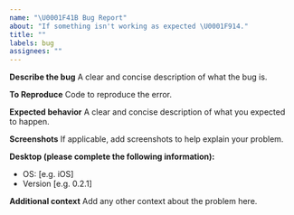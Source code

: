 ```yaml
---
name: "\U0001F41B Bug Report"
about: "If something isn't working as expected \U0001F914."
title: ""
labels: bug
assignees: ""
---
```


**Describe the bug**
A clear and concise description of what the bug is.

**To Reproduce**
Code to reproduce the error.

**Expected behavior**
A clear and concise description of what you expected to happen.

**Screenshots**
If applicable, add screenshots to help explain your problem.

**Desktop (please complete the following information):**

- OS: [e.g. iOS]
- Version [e.g. 0.2.1]

**Additional context**
Add any other context about the problem here.
